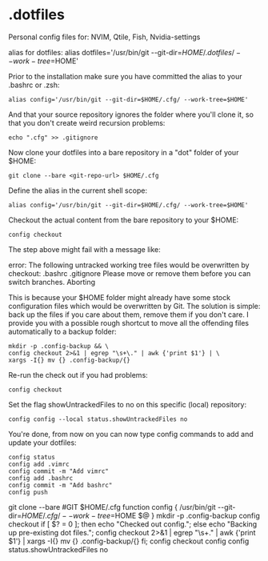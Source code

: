 # .dotfiles
Personal config files for:
NVIM, Qtile, Fish, Nvidia-settings

alias for dotfiles:
alias dotfiles='/usr/bin/git --git-dir=$HOME/.dotfiles/ --work-tree=$HOME'


Prior to the installation make sure you have committed the alias to your .bashrc or .zsh:

    alias config='/usr/bin/git --git-dir=$HOME/.cfg/ --work-tree=$HOME'

And that your source repository ignores the folder where you'll clone it, so that you don't create weird recursion problems:

    echo ".cfg" >> .gitignore

Now clone your dotfiles into a bare repository in a "dot" folder of your $HOME:
 
    git clone --bare <git-repo-url> $HOME/.cfg

Define the alias in the current shell scope:

    alias config='/usr/bin/git --git-dir=$HOME/.cfg/ --work-tree=$HOME'

Checkout the actual content from the bare repository to your $HOME:

    config checkout

The step above might fail with a message like:
  
  error: The following untracked working tree files would be overwritten by checkout:
      .bashrc
      .gitignore
  Please move or remove them before you can switch branches.
  Aborting

This is because your $HOME folder might already have some stock configuration files which would be overwritten by Git. The solution is simple: back up the files if you care about them, remove them if you don't care. I provide you with a possible rough shortcut to move all the offending files automatically to a backup folder:

    mkdir -p .config-backup && \
    config checkout 2>&1 | egrep "\s+\." | awk {'print $1'} | \
    xargs -I{} mv {} .config-backup/{}

Re-run the check out if you had problems:

    config checkout

Set the flag showUntrackedFiles to no on this specific (local) repository:

    config config --local status.showUntrackedFiles no

You're done, from now on you can now type config commands to add and update your dotfiles:

    config status
    config add .vimrc
    config commit -m "Add vimrc"
    config add .bashrc
    config commit -m "Add bashrc"
    config push



git clone --bare #GIT $HOME/.cfg
function config {
   /usr/bin/git --git-dir=$HOME/.cfg/ --work-tree=$HOME $@
}
mkdir -p .config-backup
config checkout
if [ $? = 0 ]; then
  echo "Checked out config.";
  else
    echo "Backing up pre-existing dot files.";
    config checkout 2>&1 | egrep "\s+\." | awk {'print $1'} | xargs -I{} mv {} .config-backup/{}
fi;
config checkout
config config status.showUntrackedFiles no
